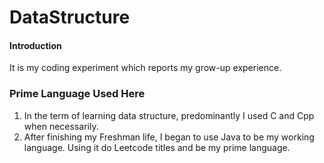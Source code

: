 # DataStructure

#### Introduction
It is my coding experiment which reports my grow-up experience.

### Prime Language Used Here
1. In the term of learning data structure, predominantly I used C and Cpp when necessarily.
2. After finishing my Freshman life, I began to use Java to be my working language. Using it do Leetcode titles and be my prime language.
